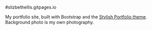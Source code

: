 #slizbethellis.gitpages.io

My portfolio site, built with Bootstrap and the [Stylish Portfolio theme](https://startbootstrap.com/template-overviews/stylish-portfolio/). Background photo is my own photography.